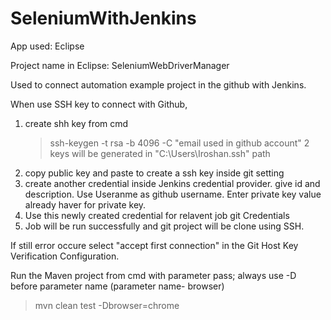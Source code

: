 # SeleniumWithJenkins
App used: Eclipse

Project name in Eclipse: SeleniumWebDriverManager

Used to connect automation example project in the github with Jenkins.

When use SSH key to connect with Github,
1. create shh key from cmd
   >ssh-keygen -t rsa -b 4096 -C "email used in github account" 
   2 keys will be generated in "C:\Users\Iroshan\.ssh" path
2. copy public key and paste to create a ssh key inside git setting
3. create another credential inside Jenkins credential provider.
    give id and description. Use Useranme as github username. Enter private key value already haver for private key.
4. Use this newly created credential for relavent job git Credentials
5. Job will be run successfully and git project will be clone using SSH.

If still error occure select "accept first connection" in the Git Host Key Verification Configuration.

Run the Maven project from cmd with parameter pass; 
always use -D before parameter name (parameter name- browser) 
>mvn clean test -Dbrowser=chrome
